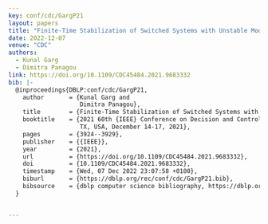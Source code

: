 ```yaml
---
key: conf/cdc/GargP21
layout: papers
title: "Finite-Time Stabilization of Switched Systems with Unstable Modes."
date: 2022-12-07
venue: "CDC"
authors:
  - Kunal Garg
  - Dimitra Panagou
link: https://doi.org/10.1109/CDC45484.2021.9683332
bib: |-
  @inproceedings{DBLP:conf/cdc/GargP21,
    author       = {Kunal Garg and
                    Dimitra Panagou},
    title        = {Finite-Time Stabilization of Switched Systems with Unstable Modes},
    booktitle    = {2021 60th {IEEE} Conference on Decision and Control (CDC), Austin,
                    TX, USA, December 14-17, 2021},
    pages        = {3924--3929},
    publisher    = {{IEEE}},
    year         = {2021},
    url          = {https://doi.org/10.1109/CDC45484.2021.9683332},
    doi          = {10.1109/CDC45484.2021.9683332},
    timestamp    = {Wed, 07 Dec 2022 23:07:58 +0100},
    biburl       = {https://dblp.org/rec/conf/cdc/GargP21.bib},
    bibsource    = {dblp computer science bibliography, https://dblp.org}
  }


---
```

